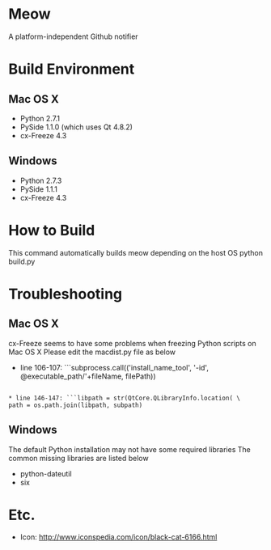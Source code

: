 Meow
====

A platform-independent Github notifier

# Build Environment
## Mac OS X
* Python 2.7.1
* PySide 1.1.0 (which uses Qt 4.8.2)
* cx-Freeze 4.3

## Windows
* Python 2.7.3
* PySide 1.1.1
* cx-Freeze 4.3

# How to Build
This command automatically builds meow depending on the host OS
    python build.py 

# Troubleshooting
## Mac OS X
cx-Freeze seems to have some problems when freezing Python scripts on Mac OS X
Please edit the macdist.py file as below

* line 106-107: ```subprocess.call(('install_name_tool', '-id',
@executable_path/'+fileName, filePath))
```

* line 146-147: ```libpath = str(QtCore.QLibraryInfo.location( \
path = os.path.join(libpath, subpath)
```

## Windows
The default Python installation may not have some required libraries
The common missing libraries are listed below
* python-dateutil
* six

# Etc.
* Icon: http://www.iconspedia.com/icon/black-cat-6166.html
